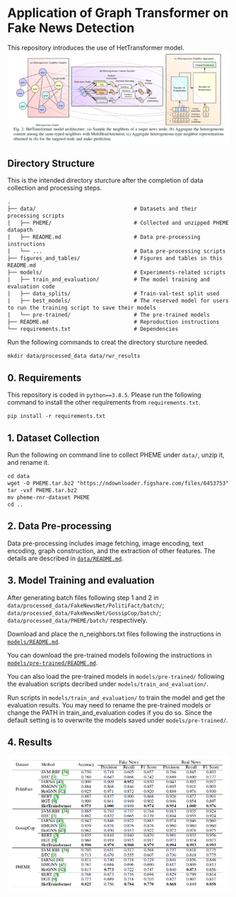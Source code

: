 # Application of Graph Transformer on Fake News Detection
This repository introduces the use of HetTransformer model.
![avatar](/figures_and_tables/figure.png)

## Directory Structure
This is the intended directory sturcture after the completion of data collection and processing steps.
```
.
├── data/                               # Datasets and their processing scripts
|   ├── PHEME/                          # Collected and unzipped PHEME datapath
|   ├── README.md                       # Data pre-processing instructions
|   └── ...                             # Data pre-processing scripts
├── figures_and_tables/                 # Figures and tables in this README.md 
├── models/                             # Experiments-related scripts
|   ├── train_and_evaluation/           # The model training and evaluation code
|   ├── data_splits/                    # Train-val-test split used
|   ├── best_models/                    # The reserved model for users to run the training script to save their models
|   └── pre-trained/                    # The pre-trained models
├── README.md                           # Reproduction instructions
└── requirements.txt                    # Dependencies
```
Run the following commands to creat the directory sturcture needed.
```
mkdir data/processed_data data/rwr_results
```

## 0. Requirements
This repository is coded in `python==3.8.5`.
Please run the following command to install the other requirements from `requirements.txt`.
```
pip install -r requirements.txt
```

## 1. Dataset Collection

Run the following on command line to collect PHEME under `data/`, unzip it, and rename it.

```
cd data
wget -O PHEME.tar.bz2 "https://ndownloader.figshare.com/files/6453753"
tar -vxf PHEME.tar.bz2
mv pheme-rnr-dataset PHEME
cd ..
```

## 2. Data Pre-processing
Data pre-processing includes image fetching, image encoding, text encoding, graph construction, and the extraction of other features.
The details are described in [`data/README.md`](https://github.com/HetTransformer/HetTransformer-model/tree/main/data).


## 3. Model Training and evaluation
After generating batch files following step 1 and 2 in `data/processed_data/FakeNewsNet/PolitiFact/batch/`; `data/processed_data/FakeNewsNet/GossipCop/batch/`; `data/processed_data/PHEME/batch/` respectively. 

Download and place the n_neighbors.txt files following the instructions in [`models/README.md`](https://github.com/HetTransformer/HetTransformer-model/tree/main/models).

You can download the pre-trained models following the instructions in [`models/pre-trained/README.md`](https://github.com/HetTransformer/HetTransformer-model/tree/main/models/pre-trained).

You can also load the pre-trained models in `models/pre-trained/` following the evaluation scripts decribed under `models/train_and_evaluation/`.

Run scripts in `models/train_and_evaluation/` to train the model and get the evaluation results. You may need to rename the pre-trained models or change the PATH in train_and_evaluation codes if you do so. Since the default setting is to overwrite the models saved under `models/pre-trained/`.

## 4. Results
![avatar](/figures_and_tables/table.png)

